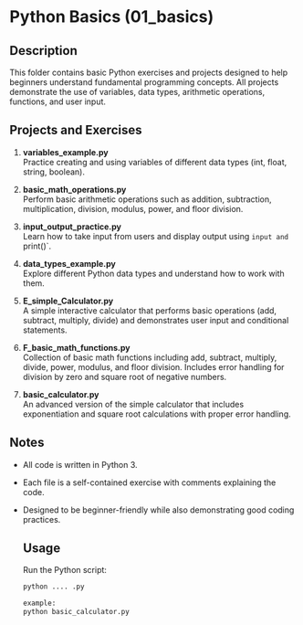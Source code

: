 # Python Basics (01_basics)

## Description
This folder contains basic Python exercises and projects designed to help beginners understand fundamental programming concepts. All projects demonstrate the use of variables, data types, arithmetic operations, functions, and user input.

## Projects and Exercises

1. **variables_example.py**  
   Practice creating and using variables of different data types (int, float, string, boolean).


2. **basic_math_operations.py**  
   Perform basic arithmetic operations such as addition, subtraction, multiplication, division, modulus, power, and floor division.


3. **input_output_practice.py**  
   Learn how to take input from users and display output using `input and `print()`.


4. **data_types_example.py**  
   Explore different Python data types and understand how to work with them.


5. **E_simple_Calculator.py**  
   A simple interactive calculator that performs basic operations (add, subtract, multiply, divide) and demonstrates user input and conditional statements.


6. **F_basic_math_functions.py**  
   Collection of basic math functions including add, subtract, multiply, divide, power, modulus, and floor division. Includes error handling for division by zero and square root of negative numbers.


7. **basic_calculator.py**  
   An advanced version of the simple calculator that includes exponentiation and square root calculations with proper error handling.

   

## Notes
- All code is written in Python 3.
- Each file is a self-contained exercise with comments explaining the code.
- Designed to be beginner-friendly while also demonstrating good coding practices.

   ## Usage
   Run the Python script:
   ```bash
   python .... .py

   example:
   python basic_calculator.py
